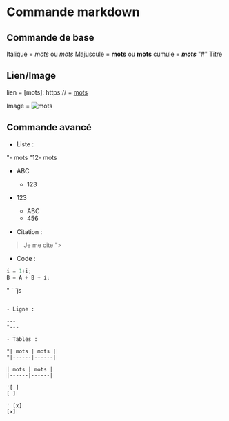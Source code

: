 # Commande markdown

## Commande de base

Italique = _mots_ ou *mots* 
Majuscule = __mots__ ou **mots**
cumule = _**mots**_
"#" Titre

## Lien/Image

lien = [mots]: https://
     = [mots](https://)

Image = ![mots](https://)

## Commande avancé

- Liste :

"- mots
"12- mots

- ABC
  - 123
- 123
  - ABC
  - 456

- Citation :

> Je me cite
">

- Code :

```js
i = 1+i;
B = A + B + i;
```
" ```js
```"

- Ligne :

---
"---

- Tables :

"| mots | mots | 
"|------|------|

| mots | mots | 
|------|------|

'[ ] 
[ ]

' [x]
[x]